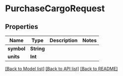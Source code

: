 # PurchaseCargoRequest

## Properties
Name | Type | Description | Notes
------------ | ------------- | ------------- | -------------
**symbol** | **String** |  | 
**units** | **Int** |  | 

[[Back to Model list]](../README.md#documentation-for-models) [[Back to API list]](../README.md#documentation-for-api-endpoints) [[Back to README]](../README.md)


